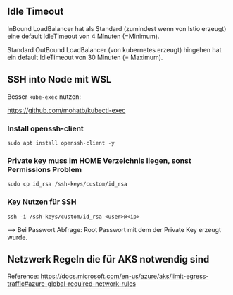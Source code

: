 ## Idle Timeout
InBound LoadBalancer hat als Standard (zumindest wenn von Istio erzeugt) eine default IdleTimeout von 4 Minuten (=Minimum).

Standard OutBound LoadBalancer (von kubernetes erzeugt) hingehen hat ein default IdleTimeout von 30 Minuten (= Maximum).

## SSH into Node mit WSL

Besser ``kube-exec`` nutzen:

https://github.com/mohatb/kubectl-exec

### Install openssh-client

``
sudo apt install openssh-client -y
``

### Private key muss im HOME Verzeichnis liegen, sonst Permissions Problem

``
sudo cp id_rsa /ssh-keys/custom/id_rsa
``

### Key Nutzen für SSH

``
ssh -i /ssh-keys/custom/id_rsa <user>@<ip>
``

--> Bei Passwort Abfrage: Root Passwort mit dem der Private Key erzeugt wurde.

## Netzwerk Regeln die für AKS notwendig sind

Reference: https://docs.microsoft.com/en-us/azure/aks/limit-egress-traffic#azure-global-required-network-rules
